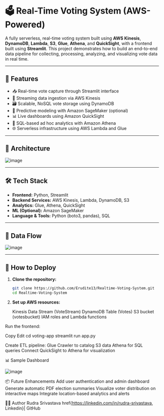 # 🗳️ Real-Time Voting System (AWS-Powered)

A fully serverless, real-time voting system built using **AWS Kinesis**, **DynamoDB**, **Lambda**, **S3**, **Glue**, **Athena**, and **QuickSight**, with a frontend built using **Streamlit**. This project demonstrates how to build an end-to-end data pipeline for collecting, processing, analyzing, and visualizing vote data in real time.

---

## 🔧 Features

- 📥 Real-time vote capture through Streamlit interface
- 🔄 Streaming data ingestion via AWS Kinesis
- 🗃️ Scalable, NoSQL vote storage using DynamoDB
- 🧠 Predictive modeling with Amazon SageMaker (optional)
- 📊 Live dashboards using Amazon QuickSight
- 🔎 SQL-based ad hoc analytics with Amazon Athena
- 🌐 Serverless infrastructure using AWS Lambda and Glue

---

## 🧱 Architecture

![image](https://github.com/user-attachments/assets/e955d503-7ee9-4b11-bf9c-756bcabffbcf)


---

## 🛠️ Tech Stack

- **Frontend:** Python, Streamlit
- **Backend Services:** AWS Kinesis, Lambda, DynamoDB, S3
- **Analytics:** Glue, Athena, QuickSight
- **ML (Optional):** Amazon SageMaker
- **Language & Tools:** Python (boto3, pandas), SQL

---

## 📁 Data Flow 

![image](https://github.com/user-attachments/assets/6da5e244-96d6-4c5d-9830-23c722e696e5)


---

## 🚀 How to Deploy

1. **Clone the repository:**
   ```bash
   git clone https://github.com/Erudite13/Realtime-Voting-System.git
   cd Realtime-Voting-System
2. **Set up AWS resources:**

   Kinesis Data Stream (VoteStream)
   DynamoDB Table (Votes)
   S3 bucket (votesbucket)
   IAM roles and Lambda functions

Run the frontend:

Copy
Edit
cd voting-app
streamlit run app.py

Create ETL pipeline:
Glue Crawler to catalog S3 data
Athena for SQL queries
Connect QuickSight to Athena for visualization

📊 Sample Dashboard

![image](https://github.com/user-attachments/assets/825292a8-1e18-41f8-b28f-3d801d93a359)


📦 Future Enhancements
Add user authentication and admin dashboard
Generate automatic PDF election summaries
Visualize voter distribution on interactive maps
Integrate location-based analytics and alerts

👨‍💻 Author
Rudra Srivastava
href{https://linkedin.com/in/rudra-srivastava, Linkedin}| GitHub



